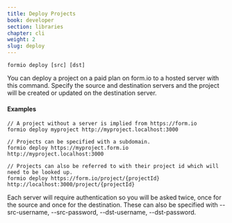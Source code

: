 ```yaml
---
title: Deploy Projects
book: developer
section: libraries
chapter: cli
weight: 2
slug: deploy
---
```

```
formio deploy [src] [dst]
```

You can deploy a project on a paid plan on form.io to a hosted server with this command. Specify the source and destination servers and the project will be created or updated on the destination server.

#### Examples

```
// A project without a server is implied from https://form.io
formio deploy myproject http://myproject.localhost:3000

// Projects can be specified with a subdomain.
formio deploy https://myproject.form.io http://myproject.localhost:3000

// Projects can also be referred to with their project id which will need to be looked up.
formio deploy https://form.io/project/{projectId} http://localhost:3000/project/{projectId}
```

Each server will require authentication so you will be asked twice, once for the source and once for the destination. These can also be specified with --src-username, --src-password, --dst-username, --dst-password.

